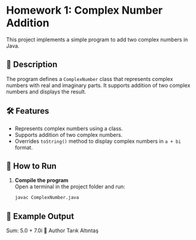 # Homework 1: Complex Number Addition

This project implements a simple program to add two complex numbers in Java.

## 📌 Description
The program defines a `ComplexNumber` class that represents complex numbers with real and imaginary parts. It supports addition of two complex numbers and displays the result.

## 🛠️ Features
- Represents complex numbers using a class.
- Supports addition of two complex numbers.
- Overrides `toString()` method to display complex numbers in `a + bi` format.

## 🚀 How to Run
1. **Compile the program**  
   Open a terminal in the project folder and run:
   ```bash
   javac ComplexNumber.java
## 📌 Example Output
Sum: 5.0 + 7.0i
📝 Author
Tarık Altıntaş
